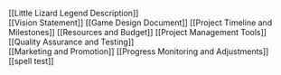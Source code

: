 [[Little Lizard Legend Description]]  
[[Vision Statement]]
[[Game Design Document]]
[[Project Timeline and Milestones]] 
[[Resources and Budget]]
[[Project Management Tools]]  
[[Quality Assurance and Testing]]  
[[Marketing and Promotion]]
[[Progress Monitoring and Adjustments]]
[[spell test]]
